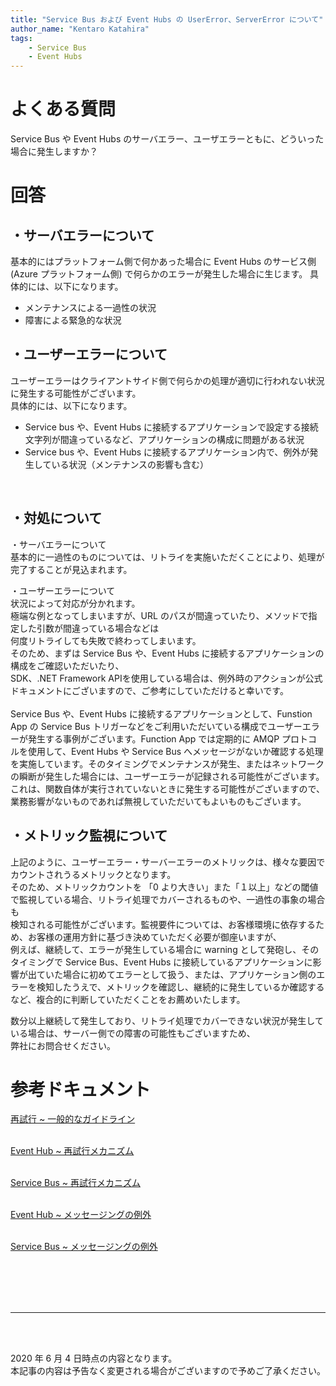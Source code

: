```yaml
---
title: "Service Bus および Event Hubs の UserError、ServerError について"
author_name: "Kentaro Katahira"
tags:
    - Service Bus
    - Event Hubs
---
```


# よくある質問
Service Bus や Event Hubs のサーバエラー、ユーザエラーともに、どういった場合に発生しますか？

# 回答

## ・サーバエラーについて

基本的にはプラットフォーム側で何かあった場合に Event Hubs のサービス側 (Azure プラットフォーム側) で何らかのエラーが発生した場合に生じます。
具体的には、以下になります。<br>
- メンテナンスによる一過性の状況
- 障害による緊急的な状況

## ・ユーザーエラーについて

ユーザーエラーはクライアントサイド側で何らかの処理が適切に行われない状況に発生する可能性がございます。<br>
具体的には、以下になります。<br>
- Service bus や、Event Hubs に接続するアプリケーションで設定する接続文字列が間違っているなど、アプリケーションの構成に問題がある状況
- Service bus や、Event Hubs に接続するアプリケーション内で、例外が発生している状況（メンテナンスの影響も含む）
<br>

## ・対処について

・サーバエラーについて<br>
基本的に一過性のものについては、リトライを実施いただくことにより、処理が完了することが見込まれます。<br>

・ユーザーエラーについて<br>
状況によって対応が分かれます。<br>
極端な例となってしまいますが、URL のパスが間違っていたり、メソッドで指定した引数が間違っている場合などは<br>
何度リトライしても失敗で終わってしまいます。<br>
そのため、まずは Service Bus や、Event Hubs に接続するアプリケーションの構成をご確認いただいたり、<br>SDK、.NET Framework APIを使用している場合は、例外時のアクションが公式ドキュメントにございますので、ご参考にしていただけると幸いです。<br>
<br>
Service Bus や、Event Hubs に接続するアプリケーションとして、Funstion App の Service Bus トリガーなどをご利用いただいている構成でユーザーエラーが発生する事例がございます。Function App では定期的に AMQP プロトコルを使用して、Event Hubs や Service Bus へメッセージがないか確認する処理を実施しています。そのタイミングでメンテナンスが発生、またはネットワークの瞬断が発生した場合には、ユーザーエラーが記録される可能性がございます。これは、関数自体が実行されていないときに発生する可能性がございますので、業務影響がないものであれば無視していただいてもよいものもございます。<br>

## ・メトリック監視について

上記のように、ユーザーエラー・サーバーエラーのメトリックは、様々な要因でカウントされうるメトリックとなります。<br>
そのため、メトリックカウントを 「0 より大きい」また「１以上」などの閾値で監視している場合、リトライ処理でカバーされるものや、一過性の事象の場合も<br>
検知される可能性がございます。監視要件については、お客様環境に依存するため、お客様の運用方針に基づき決めていただく必要が御座いますが、<br>
例えば、継続して、エラーが発生している場合に warning として発砲し、そのタイミングで Service Bus、Event Hubs に接続しているアプリケーションに影響が出ていた場合に初めてエラーとして扱う、または、アプリケーション側のエラーを検知したうえで、メトリックを確認し、継続的に発生しているか確認するなど、複合的に判断していただくことをお薦めいたします。<br>


数分以上継続して発生しており、リトライ処理でカバーできない状況が発生している場合は、サーバー側での障害の可能性もございますため、<br>
弊社にお問合せください。

# 参考ドキュメント

[再試行 ~ 一般的なガイドライン](https://docs.microsoft.com/ja-jp/azure/architecture/best-practices/transient-faults)
<br><br>

[Event Hub ~ 再試行メカニズム](https://docs.microsoft.com/ja-jp/azure/architecture/best-practices/retry-service-specific#event-hubs)
<br><br>

[Service Bus ~ 再試行メカニズム](https://docs.microsoft.com/ja-jp/azure/architecture/best-practices/retry-service-specific#service-bus)
<br><br>

[Event Hub ~ メッセージングの例外](https://docs.microsoft.com/ja-jp/azure/event-hubs/event-hubs-messaging-exceptions)
<br><br>

[Service Bus ~ メッセージングの例外](https://docs.microsoft.com/ja-jp/azure/service-bus-messaging/service-bus-messaging-exceptions)

<br><br>
<br><br>


---

<br>
<br>

2020 年 6 月 4 日時点の内容となります。<br>
本記事の内容は予告なく変更される場合がございますので予めご了承ください。

<br>
<br>

